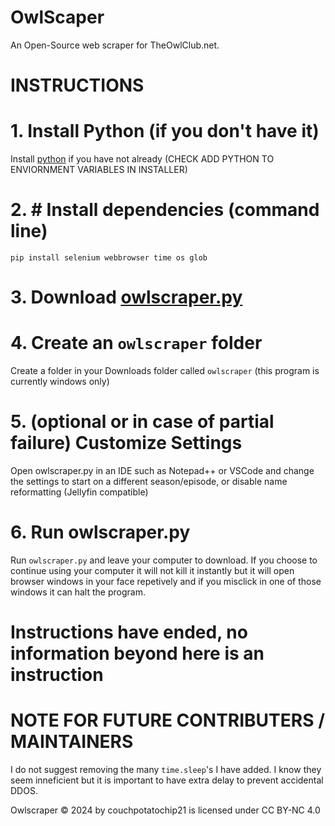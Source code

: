 # OwlScaper
An Open-Source web scraper for TheOwlClub.net.

# INSTRUCTIONS
# 1. Install Python (if you don't have it)
Install [python](https://www.python.org/downloads/) if you have not already (CHECK ADD PYTHON TO ENVIORNMENT VARIABLES IN INSTALLER)
# 2. # Install dependencies (command line)
  ```pip install selenium webbrowser time os glob```
# 3. Download [owlscraper.py](https://github.com/couchpotatochip21/OwlScaper/blob/main/owlscraper.py)
# 4. Create an `owlscraper` folder
Create a folder in your Downloads folder called `owlscraper` (this program is currently windows only)
# 5. (optional or in case of partial failure) Customize Settings
Open owlscraper.py in an IDE such as Notepad++ or VSCode and change the settings to start on a different season/episode, or disable name reformatting (Jellyfin compatible)
# 6. Run owlscraper.py
Run `owlscraper.py` and leave your computer to download. If you choose to continue using your computer it will not kill it instantly but it will open browser windows in your face repetively and if you misclick in one of those windows it can halt the program.

# Instructions have ended, no information beyond here is an instruction

# NOTE FOR FUTURE CONTRIBUTERS / MAINTAINERS
I do not suggest removing the many `time.sleep`'s I have added. I know they seem inneficient but it is important to have extra delay to prevent accidental DDOS.

Owlscraper © 2024 by couchpotatochip21 is licensed under CC BY-NC 4.0 
